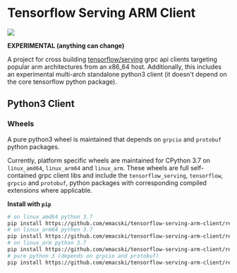 Tensorflow Serving ARM Client
=============================
![](https://github.com/emacski/tensorflow-serving-arm-client/workflows/Build/badge.svg)

**EXPERIMENTAL (anything can change)**

A project for cross building [tensorflow/serving](https://github.com/tensorflow/serving)
grpc api clients targeting popular arm architectures from an x86_64 host.
Additionally, this includes an experimental multi-arch standalone python3 client
(it doesn't depend on the core tensorflow python package).

## Python3 Client

### Wheels

A pure python3 wheel is maintained that depends on `grpcio` and `protobuf`
python packages.

Currently, platform specific wheels are maintained for CPython 3.7 on
`linux_amd64`, `linux_arm64` and `linux_arm`. These wheels are full
self-contained grpc client libs and include the `tensorflow_serving`,
`tensorflow`, `grpcio` and `protobuf`, python packages with corresponding
compiled extensions where applicable.

**Install with `pip`**
```sh
# on linux_amd64 python 3.7
pip install https://github.com/emacski/tensorflow-serving-arm-client/releases/download/2.2.0/tensorflow_serving_arm_client-2.2.0-cp37-none-manylinux2014_x86_64.whl
# on linux_arm64 python 3.7
pip install https://github.com/emacski/tensorflow-serving-arm-client/releases/download/2.2.0/tensorflow_serving_arm_client-2.2.0-cp37-none-manylinux2014_aarch64.whl
# on linux_arm python 3.7
pip install https://github.com/emacski/tensorflow-serving-arm-client/releases/download/2.2.0/tensorflow_serving_arm_client-2.2.0-cp37-none-manylinux2014_armv7l.whl
# pure python 3 (depends on grpcio and protobuf)
pip install https://github.com/emacski/tensorflow-serving-arm-client/releases/download/2.2.0/tensorflow_serving_arm_client-2.2.0-py3-none-any.whl
```
